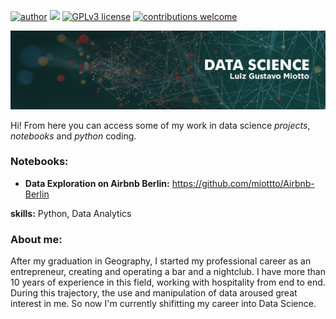 [![author](https://img.shields.io/badge/author-miottto-red.svg)](https://www.linkedin.com/in/carlosfab) [![](https://img.shields.io/badge/python-about+-blue.svg)]([https://www.python.org/downloads/release/python-365/](https://www.python.org/about/)) [![GPLv3 license](https://img.shields.io/badge/License-MIT-blue.svg)](https://www.mit.edu/~amini/LICENSE.md) [![contributions welcome](https://img.shields.io/badge/contributions-welcome-brightgreen.svg?style=flat)](https://github.com/miottto/Portfolio/issues)


</p>

<p align="center">
  <img src="banner.jpg" >
</p>

Hi! From here you can access some of my work in data science *projects*, *notebooks* and *python* coding. 

### Notebooks:

* **Data Exploration on Airbnb Berlin:** https://github.com/miottto/Airbnb-Berlin



**skills:** Python, Data Analytics

### About me:

After my graduation in Geography, I started my professional career as an entrepreneur, creating and operating a bar and a nightclub. I have more than 10 years of experience in this field, working with hospitality from end to end. During this trajectory, the use and manipulation of data aroused great interest in me. So now I'm currently shifitting my career into Data Science.






